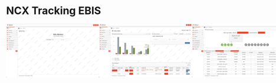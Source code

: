 # NCX Tracking EBIS
<div style="display: flex;">
    <img src="https://github.com/erikprakoso/portfolio/blob/master/images/Screenshot%202023-10-26%20at%2011.52.54.png" alt="Image" width="50%" height="100%">
    <img src="https://github.com/erikprakoso/portfolio/blob/master/images/Screenshot%202023-10-26%20at%2013.06.39.png" alt="Image" width="50%" height="100%">
    <img src="https://github.com/erikprakoso/portfolio/blob/master/images/Screenshot%202023-10-26%20at%2013.10.36.png" alt="Image" width="50%" height="100%">
</div>